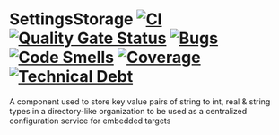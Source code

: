 # SettingsStorage [![CI](https://github.com/vacmg/SettingsStorageLib/actions/workflows/CI.yml/badge.svg)](https://github.com/vacmg/SettingsStorageLib/actions/workflows/CI.yml) [![Quality Gate Status](https://sonarcloud.io/api/project_badges/measure?project=vacmg_SettingsStorageLib&metric=alert_status&token=a38b3c41e5edce7408c465173a902b5e8f157d52)](https://sonarcloud.io/summary/new_code?id=vacmg_SettingsStorageLib) [![Bugs](https://sonarcloud.io/api/project_badges/measure?project=vacmg_SettingsStorageLib&metric=bugs&token=a38b3c41e5edce7408c465173a902b5e8f157d52)](https://sonarcloud.io/summary/new_code?id=vacmg_SettingsStorageLib) [![Code Smells](https://sonarcloud.io/api/project_badges/measure?project=vacmg_SettingsStorageLib&metric=code_smells&token=a38b3c41e5edce7408c465173a902b5e8f157d52)](https://sonarcloud.io/summary/new_code?id=vacmg_SettingsStorageLib) [![Coverage](https://sonarcloud.io/api/project_badges/measure?project=vacmg_SettingsStorageLib&metric=coverage&token=a38b3c41e5edce7408c465173a902b5e8f157d52)](https://sonarcloud.io/summary/new_code?id=vacmg_SettingsStorageLib) [![Technical Debt](https://sonarcloud.io/api/project_badges/measure?project=vacmg_SettingsStorageLib&metric=sqale_index&token=a38b3c41e5edce7408c465173a902b5e8f157d52)](https://sonarcloud.io/summary/new_code?id=vacmg_SettingsStorageLib)
 
A component used to store key value pairs of string to int, real & string types in a directory-like organization to be used as a centralized configuration service for embedded targets
